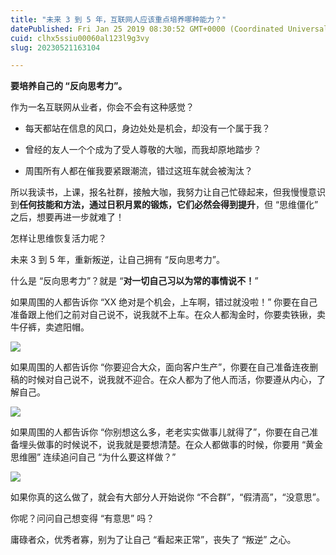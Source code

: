 ```yaml
---
title: "未来 3 到 5 年，互联网人应该重点培养哪种能力？"
datePublished: Fri Jan 25 2019 08:30:52 GMT+0000 (Coordinated Universal Time)
cuid: clhx5ssiu00060al123l9g3vy
slug: 20230521163104

---
```


**要培养自己的 “反向思考力”。**

作为一名互联网从业者，你会不会有这种感觉？

* 每天都站在信息的风口，身边处处是机会，却没有一个属于我？
    
* 曾经的友人一个个成为了受人尊敬的大咖，而我却原地踏步？
    
* 周围所有人都在催我要紧跟潮流，错过这班车就会被淘汰？
    

所以我读书，上课，报名社群，接触大咖，我努力让自己忙碌起来，但我慢慢意识到**任何技能和方法，通过日积月累的锻炼，它们必然会得到提升**，但 “思维僵化” 之后，想要再进一步就难了！

怎样让思维恢复活力呢？

未来 3 到 5 年，重新叛逆，让自己拥有 “反向思考力”。

什么是 “反向思考力”？就是 “**对一切自己习以为常的事情说不！**”

如果周围的人都告诉你 “XX 绝对是个机会，上车啊，错过就没啦！” 你要在自己准备跟上他们之前对自己说不，说我就不上车。在众人都淘金时，你要卖铁锹，卖牛仔裤，卖遮阳帽。

![](https://cdn.hashnode.com/res/hashnode/image/upload/v1684657835001/bb94af9d-04da-4466-b8e9-cb0fee4e0ba5.jpeg)

如果周围的人都告诉你 “你要迎合大众，面向客户生产”，你要在自己准备连夜删稿的时候对自己说不，说我就不迎合。在众人都为了他人而活，你要遵从内心，了解自己。

![](https://cdn.hashnode.com/res/hashnode/image/upload/v1684657822856/65075cec-a0e0-4780-9cbc-c417806453ac.png)

如果周围的人都告诉你 “你别想这么多，老老实实做事儿就得了”，你要在自己准备埋头做事的时候说不，说我就是要想清楚。在众人都做事的时候，你要用 “黄金思维圈” 连续追问自己 “为什么要这样做？”

![](https://cdn.hashnode.com/res/hashnode/image/upload/v1684657830237/d3ef089d-cff8-433f-9d73-d859766a1ce8.jpeg)

如果你真的这么做了，就会有大部分人开始说你 “不合群”，“假清高”，“没意思”。

你呢？问问自己想变得 “有意思” 吗？

庸碌者众，优秀者寡，别为了让自己 “看起来正常”，丧失了 “叛逆” 之心。